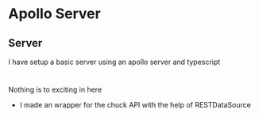 # Apollo Server

## Server
I have setup a basic server using an apollo server and typescript
#
Nothing is to exciting in here
- I made an wrapper for the chuck API with the help of RESTDataSource 
#
